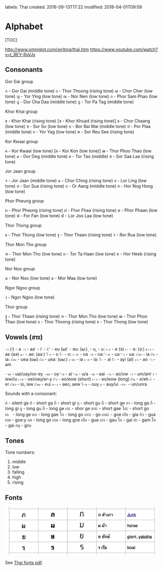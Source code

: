 labels: Thai
created: 2016-09-13T17:22
modified: 2018-04-01T09:59

# Alphabet

[TOC]

http://www.omniglot.com/writing/thai.htm
https://www.youtube.com/watch?v=t_REY-8sVJs

## Consonants

Gor Gai group

ก - Gor Gai (middle tone)
ถ - Thor Thoong (rising tone)
ฌ - Chor Cher (low tone)
ญ - Yor Ying (low tone)
ณ - Nor Nen (low tone)
ภ - Phor Sam Phao (low tone)
ฎ - Dor Cha Daa (middle tone)
ฏ - Tor Pa Tag (middle tone)

Khor Khai group

ข - Khor Khai (rising tone)
[ฃ - Khor Khuad (rising tone)]
ช - Chor Chaang (low tone)
ซ - Sor So (low tone)
บ - Bor Bai Mai (middle tone)
ป - Por Plaa (middle tone)
ย - Yor Yag (low tone)
ษ - Sor Reu See (rising tone)

Kor Kwaai group

ค - Kor Kwaai (low tone)
[ฅ - Kor Kon (low tone)]
ฒ - Thor Phoo Thao (low tone)
ด - Dor Deg (middle tone)
ต - Tor Tao (middle)
ศ - Sor Saa Laa (rising tone)

Jor Jaan group

จ - Jor Jaan (middle tone)
ฉ - Chor Ching (rising tone)
ล - Lor Ling (low tone)
ส - Sor Sua (rising tone)
อ - Or Aang (middle tone)
ฮ - Hor Nog Hoog (low tone)

Phor Pheung group

ผ - Phor Pheung (rising tone)
ฝ - Fhor Fhaa (rising tone)
พ - Phor Phaan (low tone)
ฟ - For Fan (low tone)
ฬ - Lor Joo Laa (low tone)

Thor Thong group

ธ - Thor Thong (low tone)
ฐ - Thor Thaan (rising tone)
ร - Ror Rua (low tone)

Thor Mon Tho group

ฑ - Thor Mon Tho (low tone)
ท - Tor Ta Haan (low tone)
ห - Hor Heeb (rising tone)

Nor Noo group

น - Nor Noo (low tone)
ม - Mor Maa (low tone)

Ngor Ngoo group

ง - Ngor Ngoo (low tone)

Thor group

ฐ - Thor Thaan (rising tone)
ฑ - Thor Mon Tho (low tone)
ฒ - Thor Phoo Thao (low tone)
ถ - Thor Thoong (rising tone)
ธ - Thor Thong (low tone)

## Vowels (สระ)

`-ะ` (`-ั`) - a
`-า` - aa
`ิ` - i
`ี` - i:
`ึ` - eu (ы)
`ื` - eu: (ы:)
`ุ` - u
`ู` - u:
`เ-ะ` - e (э)
`เ-` - e: (э:)
`แ-ะ` - ae (aэ)
`แ-` - ae: (aэ:)
`โ-ะ` - o
`โ-` - o:
`เ-าะ` - oa
`-อ` - oa:
`ั-วะ` - ua
`ั-ว` - ua:
`เ-ียะ` - ia
`เ-ีย` - ia:
`เ-ือะ` - uea (uы)
`เ-ือ` - uea: (uы:)
`เ-อะ` - ia
`เ-อ` - ia:
`ไ-` - ai
`ใ-` - ayi (aї)
`เ-ำ` - ao
`-ำ` - am

`-วย` - uai/uay/oo-ey
`-อย` - oy
`ั-ย` - ai
`ั-น` - u/a
`-าย` - aai
`-าว` - ao/ow
`-ำ` - um/am
`ิว` - iew/iu
`เ-ย` - oei/oey/er-y
`เ-็ว` - eo/eow (short)
`เ-ว` - eo/eow (long)
`เ-็น` - e/eh
`เ-ิ` - er
`เ-ียว` - io, iaw
`เ-ือย` - eui
`เเ-ว` - aeo, aew
`โ-ย` - ouy
`ุย` - auy/ui
`-รร-` - un/unra

Sounds with a consonant:

ก์ - silent ga
ก้ - short ga
กิ - short gi
กุ - short gu
กึ - short gи
กา - long ga
กี - long gi
กู - long gu
กื - long gи
เกะ - shor ge
เเกะ - short gae
โกะ - short go
เก　- long ge
เเก - long gae
โก - long go
เกาะ - go
เกอะ - goe
เกีย - gia
ก้ว - gua
เกย - goe:y
กอ - long go
เกอ - long goe
เกือ - gua
เกา - gau
ไก - gai
กำ - gam
ใก - gai
กฤ - gru

## Tones

Tone numbers:

1. middle
2. low
3. falling
4. high
5. rising

## Fonts

![Thai fonts](fonts.png)

See [Thai fonts pdf](thai_fonts.pdf).
